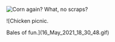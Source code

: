 

 

![Corn again?  What, no scraps?](16_May_2021_18_11_12.gif)



 

![Chicken picnic. 

Bales of fun.](16_May_2021_18_30_48.gif)

